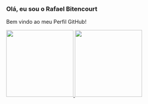 ### Olá, eu sou o Rafael  Bitencourt
Bem vindo ao meu Perfil GitHub!

<div>
    <a href="https://github.com/RafaelFBitencourt">
    <img height="180em" src="https://github-readme-stats.vercel.app/api?username=RafaelFBitencourt&show_icons=true&theme=github_dark&include_all_commits=true&count_private=true"/>
    <img height="180em" src="https://github-readme-stats.vercel.app/api/top-langs/?username=RafaelFBitencourt&layout=compact&langs_count=7&theme=github_dark"/>
</div>

